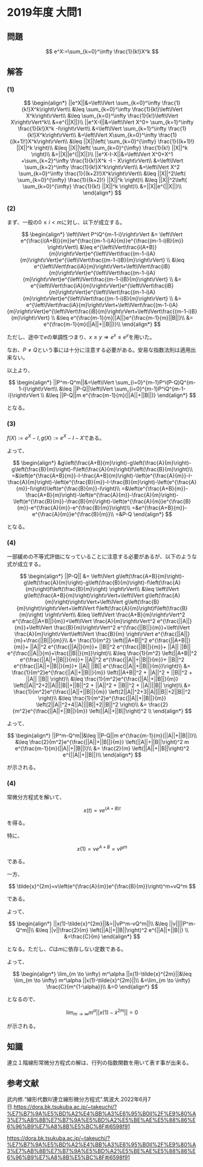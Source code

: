 # 2019年度 大問1

## 問題

$$
e^X:=\sum_{k=0}^\infty \frac{1}{k!}X^k
$$

## 解答

### (1)

$$
\begin{align*}
||e^X||&=\left\lVert \sum_{k=0}^\infty \frac{1}{k!}X^k\right\rVert\\
    &\leq \sum_{k=0}^\infty \frac{1}{k!}\left\lVert X^k\right\rVert\\
    &\leq \sum_{k=0}^\infty \frac{1}{k!}\left\lVert X\right\rVert^k\\
    &=e^{||X||}\\
||e^X-I||&=\left\lVert X^0+ \sum_{k=1}^\infty \frac{1}{k!}X^k -I\right\rVert\\
    &=\left\lVert \sum_{k=1}^\infty \frac{1}{k!}X^k\right\rVert\\
    &=\left\lVert X\sum_{k=0}^\infty \frac{1}{(k+1)!}X^k\right\rVert\\
    &\leq ||X||\left( \sum_{k=0}^{\infty} \frac{1}{(k+1)!} ||X||^k \right)\\
    &\leq ||X||\left( \sum_{k=0}^{\infty} \frac{1}{k!} ||X||^k \right)\\
    &=||X||e^{||X||}\\
||e^X-I-X||&=\left\lVert X^0+X^1 +\sum_{k=2}^\infty \frac{1}{k!}X^k -I - X\right\rVert\\
    &=\left\lVert \sum_{k=2}^\infty \frac{1}{k!}X^k\right\rVert\\
    &=\left\lVert X^2 \sum_{k=0}^\infty \frac{1}{(k+2)!}X^k\right\rVert\\
    &\leq ||X||^2\left( \sum_{k=0}^{\infty} \frac{1}{(k+2)!} ||X||^k \right)\\
    &\leq ||X||^2\left( \sum_{k=0}^{\infty} \frac{1}{k!} ||X||^k \right)\\
    &=||X||e^{||X||}\\
\end{align*}
$$

### (2)

まず、一般の$0\leq i < m$に対し、以下が成立する。

$$
\begin{align*}
\left\lVert P^iQ^{m-1-i}\right\rVert &= \left\lVert e^{\frac{i(A+B)}{m}}e^{\frac{(m-1-i)A}{m}}e^{\frac{(m-1-i)B}{m}} \right\rVert\\
&\leq e^{\left\lVert\frac{i(A+B)}{m}\right\rVert}e^{\left\lVert\frac{(m-1-i)A}{m}\right\rVert}e^{\left\lVert\frac{(m-1-i)B}{m}\right\rVert} \\
&\leq e^{\left\lVert\frac{iA}{m}\right\rVert+\left\lVert\frac{iB}{m}\right\rVert}e^{\left\lVert\frac{(m-1-i)A}{m}\right\rVert}e^{\left\lVert\frac{(m-1-i)B}{m}\right\rVert} \\
&= e^{\left\lVert\frac{iA}{m}\right\rVert}e^{\left\lVert\frac{iB}{m}\right\rVert}e^{\left\lVert\frac{(m-1-i)A}{m}\right\rVert}e^{\left\lVert\frac{(m-1-i)B}{m}\right\rVert} \\
&= e^{\left\lVert\frac{iA}{m}\right\rVert+\left\lVert\frac{(m-1-i)A}{m}\right\rVert}e^{\left\lVert\frac{iB}{m}\right\rVert+\left\lVert\frac{(m-1-i)B}{m}\right\rVert} \\
&\leq e^{\frac{m-1}{m}||A||}e^{\frac{m-1}{m}||B||}\\
&= e^{\frac{m-1}{m}(||A||+||B||)}\\
\end{align*}
$$

ただし、途中で$e$の単調性つまり、$x \leq y\Rightarrow e^x \leq e^y$を用いた。

なお、$P \neq Q$という事には十分に注意する必要がある。安易な指数法則は適用出来ない。

以上より、

$$
\begin{align*}
    ||P^m-Q^m||&=\left\lVert \sum_{i=0}^{m-1}P^i(P-Q)Q^{m-1-i}\right\rVert\\
               &\leq ||P-Q||\left\lVert \sum_{i=0}^{m-1}P^iQ^{m-1-i}\right\rVert \\
               &\leq ||P-Q||m e^{\frac{m-1}{m}(||A||+||B||)}
\end{align*}
$$

となる。

### (3)

$f(X):=e^X-I,g(X):=e^X-I-X$である。

よって、

$$
\begin{align*}
 &g\left(\frac{A+B}{m}\right)-g\left(\frac{A}{m}\right)-g\left(\frac{B}{m}\right)-f\left(\frac{A}{m}\right)f\left(\frac{B}{m}\right)\\
=&\left(e^{\frac{A+B}{m}}-I-\frac{A+B}{m}\right)-\left(e^{\frac{A}{m}}-I-\frac{A}{m}\right)-\left(e^{\frac{B}{m}}-I-\frac{B}{m}\right)-\left(e^{\frac{A}{m}}-I\right)\left(e^{\frac{B}{m}}-I\right)\\
=&\left(e^{\frac{A+B}{m}}-\frac{A+B}{m}\right)-\left(e^{\frac{A}{m}}-\frac{A}{m}\right)-\left(e^{\frac{B}{m}}-\frac{B}{m}\right)-\left(e^{\frac{A}{m}}e^{\frac{B}{m}}-e^{\frac{A}{m}}-e^{\frac{B}{m}}\right)\\
=&e^{\frac{A+B}{m}}-e^{\frac{A}{m}}e^{\frac{B}{m}}\\
=&P-Q
\end{align*}
$$

となる。

### (4)

一部緩めの不等式評価になっていることに注意する必要があるが、以下のような式が成立する。

$$
\begin{align*}
    ||P-Q|| &= \left\lVert g\left(\frac{A+B}{m}\right)-g\left(\frac{A}{m}\right)-g\left(\frac{B}{m}\right)-f\left(\frac{A}{m}\right)f\left(\frac{B}{m}\right) \right\rVert\\
    &\leq \left\lVert g\left(\frac{A+B}{m}\right)\right\rVert+\left\lVert g\left(\frac{A}{m}\right)\right\rVert+\left\lVert g\left(\frac{B}{m}\right)\right\rVert+\left\lVert f\left(\frac{A}{m}\right)f\left(\frac{B}{m}\right) \right\rVert\\
    &\leq \left\lVert \frac{A+B}{m}\right\rVert^2 e^{\frac{||A+B||}{m}}+\left\lVert \frac{A}{m}\right\rVert^2 e^{\frac{||A||}{m}}+\left\lVert \frac{B}{m}\right\rVert^2 e^{\frac{||B||}{m}}+\left\lVert \frac{A}{m}\right\rVert\left\lVert \frac{B}{m} \right\rVert e^{\frac{||A||}{m}+\frac{||B||}{m}}\\
    &= \frac{1}{m^2} \left(||A+B||^2 e^{\frac{||A+B||}{m}}+ ||A||^2 e^{\frac{||A||}{m}}+ ||B||^2 e^{\frac{||B||}{m}}+ ||A|| ||B|| e^{\frac{||A||}{m}+\frac{||B||}{m}}\right)\\
    &\leq \frac{1}{m^2} \left(||A+B||^2 e^{\frac{||A||+||B||}{m}}+ ||A||^2 e^{\frac{||A||+||B||}{m}}+ ||B||^2 e^{\frac{||A||+||B||}{m}}+ ||A|| ||B|| e^{\frac{||A||+||B||}{m}}\right)\\
    &= \frac{1}{m^2}e^{\frac{||A||+||B||}{m}} \left(||A+B||^2 + ||A||^2 + ||B||^2 + ||A|| ||B|| \right)\\
    &\leq \frac{1}{m^2}e^{\frac{||A||+||B||}{m}} \left(||A||^2+2||A||||B||+||B||^2 + ||A||^2 + ||B||^2 + ||A||||B|| \right)\\
    &= \frac{1}{m^2}e^{\frac{||A||+||B||}{m}} \left(2||A||^2+3||A||||B||+2||B||^2 \right)\\
    &\leq \frac{1}{m^2}e^{\frac{||A||+||B||}{m}} \left(2||A||^2+4||A||||B||+2||B||^2 \right)\\
    &= \frac{2}{m^2}e^{\frac{||A||+||B||}{m}} \left(||A||+||B||\right)^2 \\
\end{align*}
$$

よって、

$$
\begin{align*}
    ||P^m-Q^m||&\leq ||P-Q||m e^{\frac{m-1}{m}(||A||+||B||)}\\
               &\leq \frac{2}{m^2}e^{\frac{||A||+||B||}{m}} \left(||A||+||B||\right)^2 m e^{\frac{m-1}{m}(||A||+||B||)}\\
               &= \frac{2}{m} \left(||A||+||B||\right)^2 e^{||A||+||B||}\\
\end{align*}
$$

が示される。

### (4)

常微分方程式を解いて、

$$
x(t)=ve^{(A+B)t}
$$

を得る。

特に、

$$
x(1)=ve^{A+B}=v P^m
$$

である。

一方、

$$
\tilde{x}^{2m}=v\left(e^{\frac{A}{m}}e^{\frac{B}{m}}\right)^m=vQ^m
$$

である。

よって、

$$
\begin{align*}
||x(1)-\tilde{x}^{2m}||&=||vP^m-vQ^m||\\
&\leq ||v||||P^m-Q^m||\\
&\leq ||v||\frac{2}{m} \left(||A||+||B||\right)^2 e^{||A||+||B||} \\
&=\frac{C}{m}
\end{align*}
$$

となる。ただし、$C$は$m$に依存しない定数である。

よって、

$$
\begin{align*}
\lim_{m \to \infty} m^\alpha ||x(1)-\tilde{x}^{2m}||&\leq \lim_{m \to \infty} m^\alpha ||x(1)-\tilde{x}^{2m}||\\
&=\lim_{m \to \infty} \frac{C}{m^{1-\alpha}}\\
&=0
\end{align*}
$$

となるので、

$$
\lim_{m \to \infty} m^\alpha ||x(1)-\tilde{x}^{2m}||=0
$$

が示される。

## 知識

連立１階線形常微分方程式の解は、行列の指数関数を用いて表す事が出来る。

## 参考文献

武内修.“線形代数II/連立線形微分方程式”.筑波大.2022年6月7日.<https://dora.bk.tsukuba.ac.jp/~takeuchi/?%E7%B7%9A%E5%BD%A2%E4%BB%A3%E6%95%B0II%2F%E9%80%A3%E7%AB%8B%E7%B7%9A%E5%BD%A2%E5%BE%AE%E5%88%86%E6%96%B9%E7%A8%8B%E5%BC%8F#j6598f91>

https://dora.bk.tsukuba.ac.jp/~takeuchi/?%E7%B7%9A%E5%BD%A2%E4%BB%A3%E6%95%B0II%2F%E9%80%A3%E7%AB%8B%E7%B7%9A%E5%BD%A2%E5%BE%AE%E5%88%86%E6%96%B9%E7%A8%8B%E5%BC%8F#j6598f91
